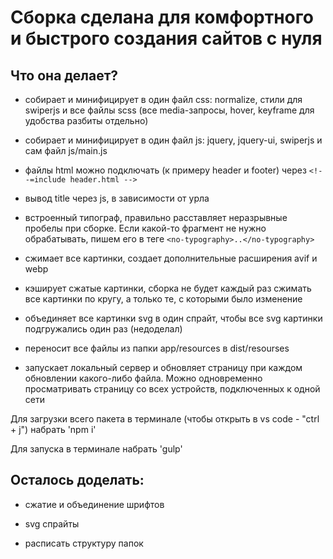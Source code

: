 # Сборка сделана для комфортного и быстрого создания сайтов с нуля

## Что она делает?

- собирает и минифицирует в один файл css: normalize, стили для swiperjs и все файлы scss (все media-запросы, hover, keyframe для удобства разбиты отдельно)

- собирает и минифицирует в один файл js: jquery, jquery-ui, swiperjs и сам файл js/main.js

- файлы html можно подключать (к примеру header и footer) через `<!--=include header.html -->`

- вывод title через js, в зависимости от урла

- встроенный типограф, правильно расставляет неразрывные пробелы при сборке. Если какой-то фрагмент не нужно обрабатывать, пишем его в теге `<no-typography>..</no-typography>`

- сжимает все картинки, создает дополнительные расширения avif и webp

- кэширует сжатые картинки, сборка не будет каждый раз сжимать все картинки по кругу, а только те, с которыми было изменение

- объединяет все картинки svg в один спрайт, чтобы все svg картинки подгружались один раз (недоделал)

- переносит все файлы из папки app/resources в dist/resourses

- запускает локальный сервер и обновляет страницу при каждом обновлении какого-либо файла. Можно одновременно просматривать страницу со всех устройств, подключенных к одной сети

Для загрузки всего пакета в терминале (чтобы открыть в vs code - "ctrl + j") набрать 'npm i'

Для запуска в терминале набрать 'gulp'

## Осталось доделать:

- сжатие и объединение шрифтов

- svg спрайты

- расписать структуру папок